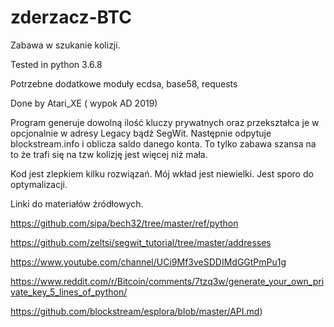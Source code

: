 # zderzacz-BTC
Zabawa w szukanie kolizji.

Tested in python 3.6.8

Potrzebne dodatkowe moduły ecdsa, base58, requests

Done by Atari_XE ( wypok AD 2019)

Program generuje dowolną ilość kluczy prywatnych oraz przekształca je w opcjonalnie w adresy Legacy bądź SegWit.
Następnie odpytuje blockstream.info i oblicza saldo danego konta.
To tylko zabawa szansa na to że trafi się na tzw kolizję jest więcej niż mała.

Kod jest zlepkiem kilku rozwiązań. Mój wkład jest niewielki. Jest sporo do optymalizacji.

Linki do materiałów źródłowych. 

https://github.com/sipa/bech32/tree/master/ref/python

https://github.com/zeltsi/segwit_tutorial/tree/master/addresses

https://www.youtube.com/channel/UCi9Mf3veSDDIMdGGtPmPu1g

https://www.reddit.com/r/Bitcoin/comments/7tzq3w/generate_your_own_private_key_5_lines_of_python/

https://github.com/blockstream/esplora/blob/master/API.md)
 
